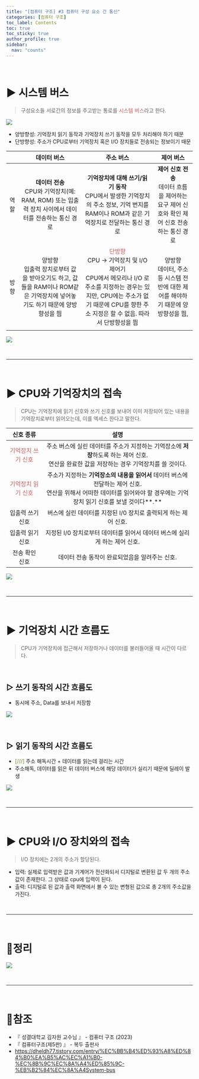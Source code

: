 ```yaml
---
title: "[컴퓨터 구조] #3 컴퓨터 구성 요소 간 통신"
categories: [컴퓨터 구조]
toc_label: Contents
toc: true
toc_sticky: true
author_profile: true
sidebar:
  nav: "counts"
---
```


<br>

# ▶ 시스템 버스

> 구성요소들 서로간의 정보를 주고받는 통로를 <span style="color:indianred">시스템 버스</span>라고 한다.

![](https://velog.velcdn.com/images/sieunpark/post/99a5d927-6f88-4eee-983a-a20193cb4110/image.jpg)

- 양방향성: 기억장치 읽기 동작과 기억장치 쓰기 동작을 모두 처리해야 하기 때문
- 단방향성: 주소가 CPU로부터 기억장치 혹은 I/O 장치들로 전송되는 정보이기 때문

|      |                                                       데이터 버스                                                        |                                                                                                        주소 버스                                                                                                         |                                            제어 버스                                            |
| :--: | :----------------------------------------------------------------------------------------------------------------------: | :----------------------------------------------------------------------------------------------------------------------------------------------------------------------------------------------------------------------: | :---------------------------------------------------------------------------------------------: |
| 역할 |          **데이터 전송**<br>CPU와 기억장치(예: RAM, ROM) 또는 입출력 장치 사이에서 데이터를 전송하는 통신 경로           |                                         **기억장치에 대해 쓰기/읽기 동작**<br>CPU에서 발생한 기억장치의 주소 정보, 기억 번지를 RAM이나 ROM과 같은 기억장치로 전달하는 통신 경로                                          | **제어 신호 전송**<br>데이터 흐름을 제어하는 요구 제어 신호와 확인 제어 신호 전송하는 통신 경로 |
| 방향 | 양방향<br>입출력 장치로부터 값을 받아오기도 하고, 값들을 RAM이나 ROM같은 기억장치에 넣어놓기도 하기 때문에 양방향성을 띔 | <span style="color:indianred">단방향</span><br>CPU → 기억장치 및 I/O 제어기<br>CPU에서 메모리나 I/O 로 주소를 지정하는 경우는 있지만, CPU에는 주소가 없기 때문에 CPU를 향한 주소 지정은 할 수 없음. 따라서 단방향성을 띔 |       양방향<br>데이터, 주소 등 시스템 전반에 대한 제어를 해야하기 때문에 양방향성을 띔,        |
|      |

![](https://velog.velcdn.com/images/sieunpark/post/a95f89ac-1355-49b7-98ce-a767991c581b/image.png)

<br>

---

<br>

# ▶ CPU와 기억장치의 접속

> CPU는 기억장치에 읽기 신호와 쓰기 신호를 보내어 이미 저장되어 있는 내용을 기억장치로부터 읽어오는데, 이를 엑세스 한다고 말한다.

|                        신호 종류                        |                                                                                    설명                                                                                    |
| :-----------------------------------------------------: | :------------------------------------------------------------------------------------------------------------------------------------------------------------------------: |
| <span style="color:indianred">기억장치 쓰기 신호</span> |               주소 버스에 실린 데이터를 주소가 지정하는 기억장소에 **저장**하도록 하는 제어 신호.<br>연산을 완료한 값을 저장하는 경우 기억장치를 쓸 것이다.                |
| <span style="color:indianred">기억장치 읽기 신호</span> | 주소가 지정하는 **기억장소의 내용을 읽어서** 데이터 버스에 전달하는 제어 신호.<br>연산을 위해서 어떠한 데이터를 읽어와야 할 경우에는 기억장치 읽기 신호를 보낼 것이다**.** |
|                    입출력 쓰기 신호                     |                                                      버스에 실린 데이터를 지정된 I/0 장치로 출력되게 하는 제어 신호.                                                       |
|                    입출력 읽기 신호                     |                                                 지정된 I/0 장치로부터 데이터를 읽어서 데이터 버스에 실리게 하는 제어 신호.                                                 |
|                     전송 확인 신호                      |                                                               데이터 전송 동작이 완료되었음을 알려주는 신호.                                                               |

![](https://velog.velcdn.com/images/sieunpark/post/783fa9fe-507e-4ac1-b0be-34ea1d4ecb64/image.jpg)

<br>

---

<br>

# ▶ 기억장치 시간 흐름도

> CPU가 기억장치에 접근해서 저장하거나 데이터를 불러들어올 때 시간이 다르다.

<br>

## ▷ 쓰기 동작의 시간 흐름도

- 동시에 주소, Data를 보내서 저장함

![](https://velog.velcdn.com/images/sieunpark/post/a057c1b0-1c74-4c1c-81f5-5b2a6f15ee00/image.jpg)

<br>

## ▷ 읽기 동작의 시간 흐름도

- <span style="color:olivedrab">[///]</span> 주소 해독시간 + 데이터를 읽는데 걸리는 시간
- 주소해독, 데이터를 읽은 뒤 데이터 버스에 해당 데이터가 실리기 때문에 딜레이 발생

![](https://velog.velcdn.com/images/sieunpark/post/c6338d08-ea6d-4516-a1d2-9293045e2e15/image.jpg)

<br>

---

<br>

# ▶ CPU와 I/O 장치와의 접속

> I/O 장치에는 2개의 주소가 할당된다.

- 입력: 실제로 입력받은 값과 기계어가 전산화되서 디지털로 변환된 값 두 개의 주소값이 존재한다. 그 상태로 cpu에 입력이 된다.
- 출력: 디지털로 된 값과 출력 화면에서 볼 수 있는 변형된 값으로 총 2개의 주소값을 가진다.

<br>

---

<br>

# 🔖정리

![](https://velog.velcdn.com/images/sieunpark/post/0a299caf-6a71-4a14-a2e2-ba3e13f5e777/image.png)

<br>

---

<br>

# 📎참조

- 『 성결대학교 김자원 교수님 』 - 컴퓨터 구조 (2023)
- 『 컴퓨터구조(제5판) 』 - 복두 출판사
- https://dheldh77.tistory.com/entry/%EC%BB%B4%ED%93%A8%ED%84%B0%EA%B5%AC%EC%A1%B0-%EC%8B%9C%EC%8A%A4%ED%85%9C-%EB%B2%84%EC%8A%A4System-bus
